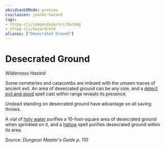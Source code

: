 ```yaml
---
obsidianUIMode: preview
cssclasses: json5e-hazard
tags:
- ttrpg-cli/compendium/src/5e/dmg
- ttrpg-cli/hazard/wld
aliases: ["Desecrated Ground"]
---
```

# Desecrated Ground
*Wilderness Hazard*  

Some cemeteries and catacombs are imbued with the unseen traces of ancient evil. An area of desecrated ground can be any size, and a [detect evil and good](3-Mechanics/CLI/spells/detect-evil-and-good.md) spell cast within range reveals its presence.

Undead standing on desecrated ground have advantage on all saving throws.

A vial of [holy water](3-Mechanics/CLI/items/holy-water-flask.md) purifies a 10-foot-square area of desecrated ground when sprinkled on it, and a [hallow](3-Mechanics/CLI/spells/hallow.md) spell purifies desecrated ground within its area.

*Source: Dungeon Master's Guide p. 110*